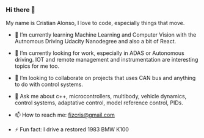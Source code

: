 ### Hi there 👋

My name is Cristian Alonso, I love to code, especially things that move.

- 🌱 I’m currently learning Machine Learning and Computer Vision with the Autnomous Driving Udacity Nanodegree and also a bit of React.
- 🔭 I’m currently looking for work, especially in ADAS or Autonomous driving. IOT and remote management and instrumentation are interesting topics for me too.
- 👯 I’m looking to collaborate on projects that uses CAN bus and anything to do with control systems.
- 💬 Ask me about c++, microcontrollers, multibody, vehicle dynamics, control systems, adaptative control, model reference control, PIDs.
- 📫 How to reach me: fizcris@gmail.com


- ⚡ Fun fact: I drive a restored 1983 BMW K100


<!--
**fizcris/fizcris** is a ✨ _special_ ✨ repository because its `README.md` (this file) appears on your GitHub profile.

Here are some ideas to get you started:

- 🔭 I’m currently working on ...
- 🌱 I’m currently learning ...
- 👯 I’m looking to collaborate on ...
- 🤔 I’m looking for help with ...
- 💬 Ask me about ...
- 📫 How to reach me: ...
- 😄 Pronouns: ...
- ⚡ Fun fact: ...
-->
